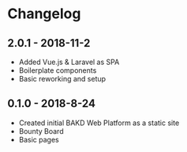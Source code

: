 # Changelog

## 2.0.1 - 2018-11-2

- Added Vue.js & Laravel as SPA
- Boilerplate components
- Basic reworking and setup

## 0.1.0 - 2018-8-24

- Created initial BAKD Web Platform as a static site
- Bounty Board
- Basic pages
